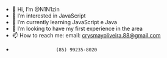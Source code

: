 - 👋 Hi, I’m @N1N1zin
- 👀 I’m interested in JavaScript
- 🌱 I’m currently learning JavaScript e Java
- 💞️ I’m looking to have my first experience in the area
- 📫 How to reach me: email: crysmayoliveira.88@gmail.com
-                     (85) 99235-8020

<!---
N1N1zin/N1N1zin is a ✨ special ✨ repository because its `README.md` (this file) appears on your GitHub profile.
You can click the Preview link to take a look at your changes.
--->
